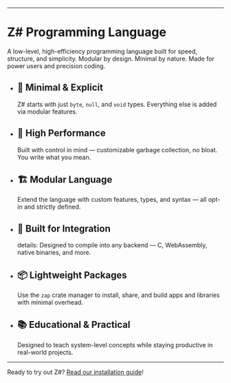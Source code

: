 <Badge type="tip" text="Z# 1.0 is in development!" />

---

# Z# Programming Language

A low-level, high-efficiency programming language built for speed, structure, and simplicity.
Modular by design. Minimal by nature. Made for power users and precision coding.


- ## 🧠 Minimal & Explicit
    Z# starts with just `byte`, `null`, and `void` types. Everything else is added via modular features.
- ## 🚀 High Performance
    Built with control in mind — customizable garbage collection, no bloat. You write what you mean.
- ## 🏗️ Modular Language
    Extend the language with custom features, types, and syntax — all opt-in and strictly defined.
- ## 🧩 Built for Integration
    details: Designed to compile into any backend — C, WebAssembly, native binaries, and more.
- ## 📦 Lightweight Packages
    Use the `zap` crate manager to install, share, and build apps and libraries with minimal overhead.
- ## 📚 Educational & Practical
    Designed to teach system-level concepts while staying productive in real-world projects.

---

Ready to try out Z#?
[Read our installation guide](/install.md)!
